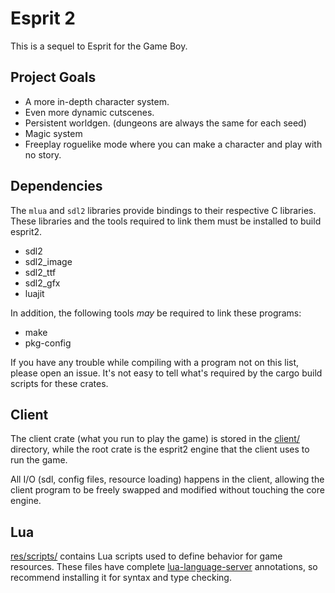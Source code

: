 # Esprit 2

This is a sequel to Esprit for the Game Boy.

## Project Goals
- A more in-depth character system.
- Even more dynamic cutscenes.
- Persistent worldgen. (dungeons are always the same for each seed)
- Magic system
- Freeplay roguelike mode where you can make a character and play with no story.

## Dependencies

The `mlua` and `sdl2` libraries provide bindings to their respective C libraries.
These libraries and the tools required to link them must be installed to build esprit2.

- sdl2
- sdl2_image
- sdl2_ttf
- sdl2_gfx
- luajit

In addition, the following tools *may* be required to link these programs:
- make
- pkg-config

If you have any trouble while compiling with a program not on this list, please open an issue.
It's not easy to tell what's required by the cargo build scripts for these crates.

## Client

The client crate (what you run to play the game) is stored in the [client/](client/) directory,
while the root crate is the esprit2 engine that the client uses to run the game.

All I/O (sdl, config files, resource loading) happens in the client,
allowing the client program to be freely swapped and modified without touching the core engine.

## Lua

[res/scripts/](res/scripts/) contains Lua scripts used to define behavior for game resources.
These files have complete [lua-language-server](https://luals.github.io/) annotations,
so recommend installing it for syntax and type checking.
